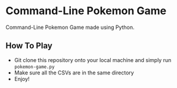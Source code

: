 # Command-Line Pokemon Game
Command-Line Pokemon Game made using Python.
## How To Play
- Git clone this repository onto your local machine and simply run `pokemon-game.py`
- Make sure all the CSVs are in the same directory
- Enjoy!
